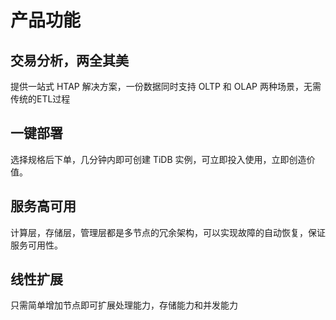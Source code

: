 # 产品功能

## 交易分析，两全其美
提供一站式 HTAP 解决方案，一份数据同时支持 OLTP 和 OLAP 两种场景，无需传统的ETL过程

## 一键部署
选择规格后下单，几分钟内即可创建 TiDB 实例，可立即投入使用，立即创造价值。

## 服务高可用
计算层，存储层，管理层都是多节点的冗余架构，可以实现故障的自动恢复，保证服务可用性。

## 线性扩展
只需简单增加节点即可扩展处理能力，存储能力和并发能力

